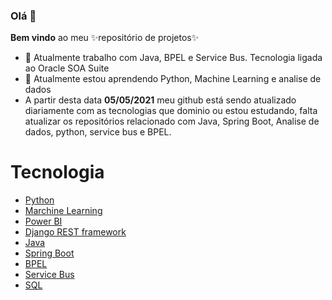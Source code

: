 ### Olá 👋


**Bem vindo** ao meu ✨repositório de projetos✨


- 🔭 Atualmente trabalho com Java, BPEL e Service Bus. Tecnologia ligada ao Oracle SOA Suite
- 🌱 Atualmente estou aprendendo Python, Machine Learning e analise de dados
- A partir desta data **05/05/2021** meu github está sendo atualizado diariamente com as tecnologias que dominio ou estou estudando, falta atualizar os repositórios relacionado com Java, Spring Boot, Analise de dados, python, service bus e BPEL.

Tecnologia
=================
<!--ts-->
  * [Python](#python)
  * [Marchine Learning](https://github.com/1-aquila-1/machine-learning)
  * [Power BI](#power-bi)
  * [Django REST framework](#django-rf)
  * [Java](#java)
  * [Spring Boot](#spring-boot)
  * [BPEL](#bpel)
  * [Service Bus](#service-bus)
  * [SQL](#sql)
<!--te-->

<!--
- 👯 I’m looking to collaborate on ...
- 🤔 I’m looking for help with ...
- 💬 Ask me about ...
- 📫 How to reach me: ...
- 😄 Pronouns: ...
- ⚡ Fun fact: ...
-->
